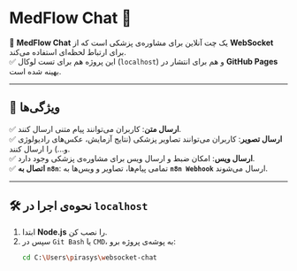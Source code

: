 # MedFlow Chat 💬

🚀 **MedFlow Chat** یک چت آنلاین برای مشاوره‌ی پزشکی است که از **WebSocket** برای ارتباط لحظه‌ای استفاده می‌کند.  
✅ این پروژه هم برای تست لوکال (`localhost`) و هم برای انتشار در **GitHub Pages** بهینه شده است.

---

## 🔹 ویژگی‌ها
✅ **ارسال متن**: کاربران می‌توانند پیام متنی ارسال کنند.  
✅ **ارسال تصویر**: کاربران می‌توانند تصاویر پزشکی (نتایج آزمایش، عکس‌های رادیولوژی و...) را ارسال کنند.  
✅ **ارسال ویس**: امکان ضبط و ارسال ویس برای مشاوره‌ی پزشکی وجود دارد.  
✅ **اتصال به `n8n`**: تمامی پیام‌ها، تصاویر و ویس‌ها به **`n8n Webhook`** ارسال می‌شوند.  

---

## 🛠 نحوه‌ی اجرا در `localhost`
1. ابتدا **Node.js** را نصب کن.
2. سپس در `Git Bash` یا `CMD`، به پوشه‌ی پروژه برو:
   ```bash
   cd C:\Users\pirasys\websocket-chat
